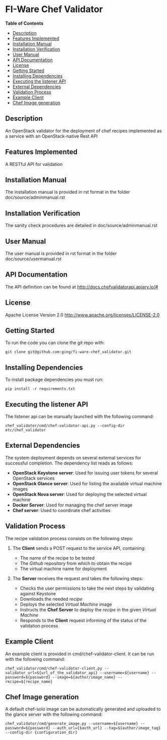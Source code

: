 FI-Ware Chef Validator
======================

**Table of Contents**

- [Description](#)
- [Features Implemented](#)
- [Installation Manual](#)
- [Installation Verification](#)
- [User Manual](#)
- [API Documentation](#)
- [License](#)
- [Getting Started](#)
- [Installing Dependencies](#)
- [Executing the listener API](#)
- [External Dependencies](#)
- [Validation Process](#)
- [Example Client](#)
- [Chef Image generation](#)
	
Description
-----------

An OpenStack validator for the deployment of chef recipes implemented as
a service with an OpenStack-native Rest API

Features Implemented
--------------------
A RESTful API for validation

Installation Manual
-------------------
The installation manual is provided in rst format in the folder doc/source/adminmanual.rst

Installation Verification
-------------------------
The sanity check procedures are detailed in doc/source/adminmanual.rst

User Manual
-----------
The user manual is provided in rst format in the folder doc/source/usermanual.rst

API Documentation
-----------------

The API definition can be found at <http://docs.chefvalidatorapi.apiary.io/#>

License
-------

Apache License Version 2.0 <http://www.apache.org/licenses/LICENSE-2.0>

Getting Started
---------------

To run the code you can clone the git repo with:

    git clone git@github.com:ging/fi-ware-chef_validator.git

Installing Dependencies
-----------------------

To install package dependencies you must run:

    pip install -r requirements.txt

Executing the listener API
--------------------------

The listener api can be manually launched with the following command:

    chef_validator/cmd/chef-validator-api.py --config-dir etc/chef_validator


External Dependencies
---------------------

The system deployment depends on several external services for
successful completion. The dependency list reads as follows:

- **OpenStack Keystone server**: Used for issuing user tokens for several OpenStack services
- **OpenStack Glance server**: Used for listing the available virtual machine images
- **OpenStack Nova server**: Used for deploying the selected virtual machine
- **Docker Server**: Used for managing the chef server image
- **Chef server**: Used to coordinate chef activities

Validation Process
------------------

The recipe validation process consists on the following steps:

1. The **Client** sends a POST request to the service API, containing:
    - The name of the recipe to be tested
    - The *Github* repository from which to obtain the recipe
    - The virtual machine name for deployment

2. The **Server** receives the request and takes the following steps:
    - Checks the user permissions to take the next steps by validating against Keystone
    - Downloads the needed *recipe*
    - Deploys the selected *Virtual Machine* image
    - Instructs the **Chef Server** to deploy the *recipe* in the given *Virtual Machine*
    - Responds to the **Client** request informing of the status of the validation process

Example Client
---------------
An example client is provided in cmd/chef-validator-client. It can be run with the following command:

    chef_validator/cmd/chef-validator-client.py --validator_url=${url_of_the_validator_api} --username=${username} --password=${password} --image=${author/image_name} --recipe=${recipe_name}

Chef Image generation
---------------------
A default chef-solo image can be automatically generated and uploaded to the glance server with the following command:

    chef_validator/cmd/generate_image.py --username=${username} --password=${password} --auth_url={$auth_url} --tag=${author/image_tag} --config-dir {configuration_dir}

